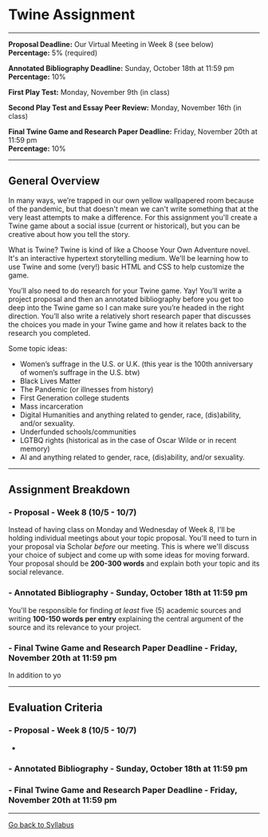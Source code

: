 # Twine Assignment

_____

**Proposal Deadline:** Our Virtual Meeting in Week 8 (see below) <br />
**Percentage:** 5% (required)

**Annotated Bibliography Deadline:** Sunday, October 18th at 11:59 pm <br />
**Percentage:** 10%

**First Play Test:** Monday, November 9th (in class)

**Second Play Test and Essay Peer Review:** Monday, November 16th (in class)

**Final Twine Game and Research Paper Deadline:** Friday, November 20th at 11:59 pm <br />
**Percentage:** 10%

_____

## General Overview

In many ways, we’re trapped in our own yellow wallpapered room because of the pandemic, but that doesn't mean we can't write something that at the very least attempts to make a difference. For this assignment you'll create a Twine game about a social issue (current or historical), but you can be creative about how you tell the story. 

What is Twine? Twine is kind of like a Choose Your Own Adventure novel. It's an interactive hypertext storytelling medium. We'll be learning how to use Twine and some (very!) basic HTML and CSS to help customize the game.

You’ll also need to do research for your Twine game. Yay! You’ll write a project proposal and then an annotated bibliography before you get too deep into the Twine game so I can make sure you’re headed in the right direction. You’ll also write a relatively short research paper that discusses the choices you made in your Twine game and how it relates back to the research you completed.

Some topic ideas: 
* Women’s suffrage in the U.S. or U.K. (this year is the 100th anniversary of women’s suffrage in the U.S. btw)
* Black Lives Matter 
* The Pandemic (or illnesses from history)
* First Generation college students
* Mass incarceration 
* Digital Humanities and anything related to gender, race, (dis)ability, and/or sexuality. 
* Underfunded schools/communities
* LGTBQ rights (historical as in the case of Oscar Wilde or in recent memory)
* AI and anything related to gender, race, (dis)ability, and/or sexuality. 

_____

## Assignment Breakdown

### - Proposal - Week 8 (10/5 - 10/7)

Instead of having class on Monday and Wednesday of Week 8, I'll be holding individual meetings about your topic proposal. You'll need to turn in your proposal via Scholar *before* our meeting. This is where we'll discuss your choice of subject and come up with some ideas for moving forward. Your proposal should be **200-300 words** and explain both your topic and its social relevance.  

### - Annotated Bibliography - Sunday, October 18th at 11:59 pm

You'll be responsible for finding *at least* five (5) academic sources and writing **100-150 words per entry** explaining the central argument of the source and its relevance to your project.

### - Final Twine Game and Research Paper Deadline - Friday, November 20th at 11:59 pm

In addition to yo

_____

## Evaluation Criteria

### - Proposal - Week 8 (10/5 - 10/7)

* 

### - Annotated Bibliography - Sunday, October 18th at 11:59 pm

### - Final Twine Game and Research Paper Deadline - Friday, November 20th at 11:59 pm

_____

[Go back to Syllabus](https://deanna-stover.github.io/coursesCNU/2020/idst270fall2020) 
